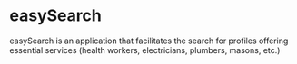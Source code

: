 # easySearch
easySearch is an application that facilitates the search for profiles offering essential services (health workers, electricians, plumbers, masons, etc.)
